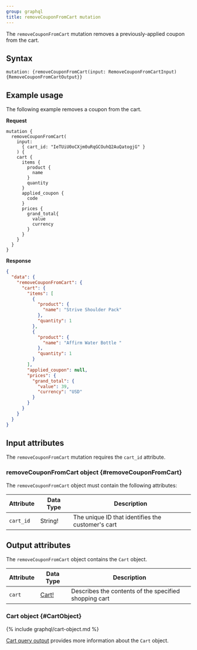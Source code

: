 ```yaml
---
group: graphql
title: removeCouponFromCart mutation
---
```


The `removeCouponFromCart` mutation removes a previously-applied coupon from the cart.

## Syntax

`mutation: {removeCouponFromCart(input: RemoveCouponFromCartInput)  {RemoveCouponFromCartOutput}}`

## Example usage

The following example removes a coupon from the cart.

**Request**

``` text
mutation {
  removeCouponFromCart(
    input: 
      { cart_id: "IeTUiU0oCXjm0uRqGCOuhQ2AuQatogjG" }
    ) {
    cart {
      items {
        product {
          name
        }
        quantity
      }
      applied_coupon {
        code
      }
      prices {
        grand_total{
          value
          currency
        }
      }
    }
  }
}
```

**Response**

```json
{
  "data": {
    "removeCouponFromCart": {
      "cart": {
        "items": [
          {
            "product": {
              "name": "Strive Shoulder Pack"
            },
            "quantity": 1
          },
          {
            "product": {
              "name": "Affirm Water Bottle "
            },
            "quantity": 1
          }
        ],
        "applied_coupon": null,
        "prices": {
          "grand_total": {
            "value": 39,
            "currency": "USD"
          }
        }
      }
    }
  }
}
```

## Input attributes

The `removeCouponFromCart` mutation requires the `cart_id` attribute. 

### removeCouponFromCart object {#removeCouponFromCart}

The `removeCouponFromCart` object must contain the following attributes:

Attribute |  Data Type | Description
--- | --- | ---
`cart_id` | String! | The unique ID that identifies the customer's cart

## Output attributes

The `removeCouponFromCart` object contains the `Cart` object.

Attribute |  Data Type | Description
--- | --- | ---
`cart` |[ Cart!](#CartObject) | Describes the contents of the specified shopping cart

### Cart object {#CartObject}

{% include graphql/cart-object.md %}

[Cart query output]({{page.baseurl}}/graphql/reference/quote.html#cart-output) provides more information about the `Cart` object.
